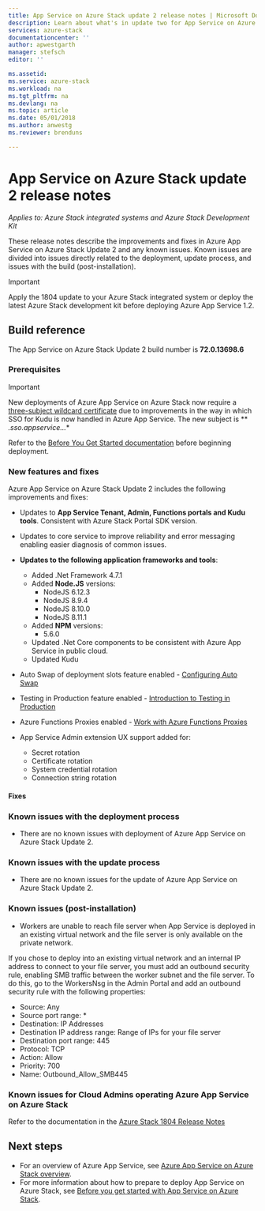 ```yaml
---
title: App Service on Azure Stack update 2 release notes | Microsoft Docs
description: Learn about what's in update two for App Service on Azure Stack, the known issues, and where to download the update.
services: azure-stack
documentationcenter: ''
author: apwestgarth
manager: stefsch
editor: ''

ms.assetid:  
ms.service: azure-stack
ms.workload: na
ms.tgt_pltfrm: na
ms.devlang: na
ms.topic: article
ms.date: 05/01/2018
ms.author: anwestg
ms.reviewer: brenduns

---
```

# App Service on Azure Stack update 2 release notes

*Applies to: Azure Stack integrated systems and Azure Stack Development Kit*

These release notes describe the improvements and fixes in Azure App Service on Azure Stack Update 2 and any known issues. Known issues are divided into issues directly related to the deployment, update process, and issues with the build     (post-installation).

> [!IMPORTANT]
> Apply the 1804 update to your Azure Stack integrated system or deploy the latest Azure Stack development kit before deploying Azure App Service 1.2.
>
>

## Build reference

The App Service on Azure Stack Update 2 build number is **72.0.13698.6**

### Prerequisites

> [!IMPORTANT]
> New deployments of Azure App Service on Azure Stack now require a [three-subject wildcard certificate](azure-stack-app-service-before-you-get-started.md#get-certificates) due to improvements in the way in which SSO for Kudu is now handled in Azure App Service. The new subject is ** *.sso.appservice.<region>.<domainname>.<extension>**
>
>

Refer to the [Before You Get Started documentation](azure-stack-app-service-before-you-get-started.md) before beginning deployment.

### New features and fixes

Azure App Service on Azure Stack Update 2 includes the following improvements and fixes:

- Updates to **App Service Tenant, Admin, Functions portals and Kudu tools**. Consistent with Azure Stack Portal SDK version.

- Updates to core service to improve reliability and error messaging enabling easier diagnosis of common issues.

- **Updates to the following application frameworks and tools**:
  - Added .Net Framework 4.7.1
  - Added **Node.JS** versions:
    - NodeJS 6.12.3
    - NodeJS 8.9.4
    - NodeJS 8.10.0
    - NodeJS 8.11.1
  - Added **NPM** versions:
    - 5.6.0
  - Updated .Net Core components to be consistent with Azure App Service in public cloud.
  - Updated Kudu

- Auto Swap of deployment slots feature enabled - [Configuring Auto Swap](https://docs.microsoft.com/azure/app-service/web-sites-staged-publishing#configure-auto-swap)

- Testing in Production feature enabled - [Introduction to Testing in Production](https://azure.microsoft.com/resources/videos/introduction-to-azure-websites-testing-in-production-with-galin-iliev/)

- Azure Functions Proxies enabled - [Work with Azure Functions Proxies](https://docs.microsoft.com/en-us/azure/azure-functions/functions-proxies)

- App Service Admin extension UX support added for:
  - Secret rotation
  - Certificate rotation
  - System credential rotation
  - Connection string rotation



#### Fixes

### Known issues with the deployment process

- There are no known issues with deployment of Azure App Service on Azure Stack Update 2.

### Known issues with the update process

- There are no known issues for the update of Azure App Service on Azure Stack Update 2.

### Known issues (post-installation)

- Workers are unable to reach file server when App Service is deployed in an existing virtual network and the file server is only available on the private network.
 
If you chose to deploy into an existing virtual network and an internal IP address to connect to your file server, you must add an outbound security rule, enabling SMB traffic between the worker subnet and the file server. To do this, go to the WorkersNsg in the Admin Portal and add an outbound security rule with the following properties:
 * Source: Any
 * Source port range: *
 * Destination: IP Addresses
 * Destination IP address range: Range of IPs for your file server
 * Destination port range: 445
 * Protocol: TCP
 * Action: Allow
 * Priority: 700
 * Name: Outbound_Allow_SMB445

### Known issues for Cloud Admins operating Azure App Service on Azure Stack

Refer to the documentation in the [Azure Stack 1804 Release Notes](azure-stack-update-1804.md)

## Next steps

- For an overview of Azure App Service, see [Azure App Service on Azure Stack overview](azure-stack-app-service-overview.md).
- For more information about how to prepare to deploy App Service on Azure Stack, see [Before you get started with App Service on Azure Stack](azure-stack-app-service-before-you-get-started.md).

